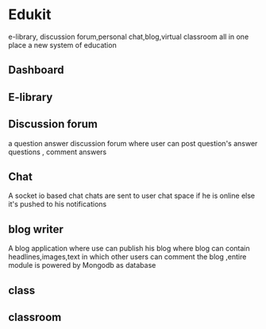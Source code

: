 # Edukit
e-library, discussion forum,personal chat,blog,virtual classroom all in one place 
a new system of education
<h2>Dashboard</h2>
<h2>E-library</h2>
<h2>Discussion forum</h2>
a question answer discussion forum where user can post question's answer questions , comment answers
<h2>Chat</h2>
A socket io based chat  chats are sent to user chat space if he is online else it's pushed to his notifications
<h2>blog writer</h2>
A blog application where use can publish his blog where blog can contain headlines,images,text 
in which other users can comment the blog ,entire module is powered by Mongodb as database

<h2>class</h2>
<h2>classroom</h2>


